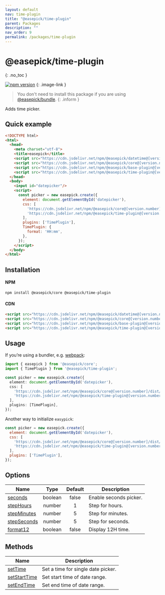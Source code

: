 ```yaml
---
layout: default
nav: time-plugin
title: "@easepick/time-plugin"
parent: Packages
description: ""
nav_order: 9
permalink: /packages/time-plugin
---
```


# @easepick/time-plugin
{: .no_toc }

[![npm version](https://badge.fury.io/js/@easepick%2Ftime-plugin.svg)](https://www.npmjs.com/package/@easepick/time-plugin)
{: .image-link }

> You don't need to install this package if you are using [@easepick/bundle](/packages/bundle).
{: .inform }

Adds time picker.

## Quick example

```html
<!DOCTYPE html>
<html>
  <head>
    <meta charset="utf-8">
    <title>easepick</title>
    <script src="https://cdn.jsdelivr.net/npm/@easepick/datetime@[version.number]/dist/index.umd.min.js"></script>
    <script src="https://cdn.jsdelivr.net/npm/@easepick/core@[version.number]/dist/index.umd.min.js"></script>
    <script src="https://cdn.jsdelivr.net/npm/@easepick/base-plugin@[version.number]/dist/index.umd.min.js"></script>
    <script src="https://cdn.jsdelivr.net/npm/@easepick/time-plugin@[version.number]/dist/index.umd.min.js"></script>
  </head>
  <body>
    <input id="datepicker"/>
    <script>
      const picker = new easepick.create({
        element: document.getElementById('datepicker'),
        css: [
          'https://cdn.jsdelivr.net/npm/@easepick/core@[version.number]/dist/index.css',
          'https://cdn.jsdelivr.net/npm/@easepick/time-plugin@[version.number]/dist/index.css',
        ],
        plugins: ['TimePlugin'],
        TimePlugin: {
          format: 'HH:mm',
        },
      });
    </script>
  </body>
</html>
```

## Installation

#### NPM

```bash
npm install @easepick/core @easepick/time-plugin
```

#### CDN

```html
<script src="https://cdn.jsdelivr.net/npm/@easepick/datetime@[version.number]/dist/index.umd.min.js"></script>
<script src="https://cdn.jsdelivr.net/npm/@easepick/core@[version.number]/dist/index.umd.min.js"></script>
<script src="https://cdn.jsdelivr.net/npm/@easepick/base-plugin@[version.number]/dist/index.umd.min.js"></script>
<script src="https://cdn.jsdelivr.net/npm/@easepick/time-plugin@[version.number]/dist/index.umd.min.js"></script>
```

## Usage

If you’re using a bundler, e.g. [webpack](https://webpack.js.org/):

```ts
import { easepick } from '@easepick/core';
import { TimePlugin } from '@easepick/time-plugin';

const picker = new easepick.create({
  element: document.getElementById('datepicker'),
  css: [
    'https://cdn.jsdelivr.net/npm/@easepick/core@[version.number]/dist/index.css',
    'https://cdn.jsdelivr.net/npm/@easepick/time-plugin@[version.number]/dist/index.css',
  ],
  plugins: [TimePlugin],
});
```

Another way to initialize `easypick`:

```js
const picker = new easepick.create({
  element: document.getElementById('datepicker'),
  css: [
    'https://cdn.jsdelivr.net/npm/@easepick/core@[version.number]/dist/index.css',
    'https://cdn.jsdelivr.net/npm/@easepick/time-plugin@[version.number]/dist/index.css',
  ],
  plugins: ['TimePlugin'],
});
```

## Options

| Name | Type | Default | Description
| --- | :---: | :---: | ---
| [seconds](#option-seconds) | boolean | false | Enable seconds picker.
| [stepHours](#option-stepHours) | number | 1 | Step for hours.
| [stepMinutes](#option-stepMinutes) | number | 5 | Step for minutes.
| [stepSeconds](#option-stepSeconds) | number | 5 | Step for seconds.
| [format12](#option-format12) | boolean | false | Display 12H time.

## Methods

| Name  | Description
| --- | ---
| [setTime](#method-setTime) | Set a time for single date picker.
| [setStartTime](#method-setStartTime) | Set start time of date range.
| [setEndTime](#method-setEndTime) | Set end time of date range.